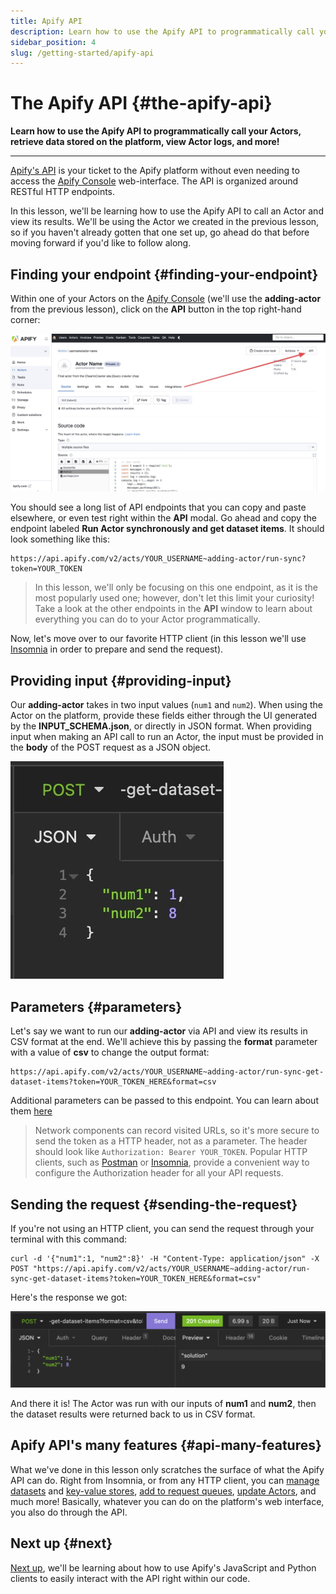 ```yaml
---
title: Apify API
description: Learn how to use the Apify API to programmatically call your Actors, retrieve data stored on the platform, view Actor logs, and more!
sidebar_position: 4
slug: /getting-started/apify-api
---
```


# The Apify API {#the-apify-api}

**Learn how to use the Apify API to programmatically call your Actors, retrieve data stored on the platform, view Actor logs, and more!**

---

[Apify's API](/api/v2#/reference) is your ticket to the Apify platform without even needing to access the [Apify Console](https://console.apify.com?asrc=developers_portal) web-interface. The API is organized around RESTful HTTP endpoints.

In this lesson, we'll be learning how to use the Apify API to call an Actor and view its results. We'll be using the Actor we created in the previous lesson, so if you haven't already gotten that one set up, go ahead do that before moving forward if you'd like to follow along.

## Finding your endpoint {#finding-your-endpoint}

Within one of your Actors on the [Apify Console](https://console.apify.com?asrc=developers_portal) (we'll use the **adding-actor** from the previous lesson), click on the **API** button in the top right-hand corner:

![The "API" button on an Actor's page on the Apify Console](./images/api-tab.jpg)

You should see a long list of API endpoints that you can copy and paste elsewhere, or even test right within the **API** modal. Go ahead and copy the endpoint labeled **Run Actor synchronously and get dataset items**. It should look something like this:

```text
https://api.apify.com/v2/acts/YOUR_USERNAME~adding-actor/run-sync?token=YOUR_TOKEN
```

> In this lesson, we'll only be focusing on this one endpoint, as it is the most popularly used one; however, don't let this limit your curiosity! Take a look at the other endpoints in the **API** window to learn about everything you can do to your Actor programmatically.

Now, let's move over to our favorite HTTP client (in this lesson we'll use [Insomnia](../../glossary/tools/insomnia.md) in order to prepare and send the request).

## Providing input {#providing-input}

Our **adding-actor** takes in two input values (`num1` and `num2`). When using the Actor on the platform, provide these fields either through the UI generated by the **INPUT_SCHEMA.json**, or directly in JSON format. When providing input when making an API call to run an Actor, the input must be provided in the **body** of the POST request as a JSON object.

![Providing input](./images/provide-input.jpg)

## Parameters {#parameters}

Let's say we want to run our **adding-actor** via API and view its results in CSV format at the end. We'll achieve this by passing the **format** parameter with a value of **csv** to change the output format:

```text
https://api.apify.com/v2/acts/YOUR_USERNAME~adding-actor/run-sync-get-dataset-items?token=YOUR_TOKEN_HERE&format=csv
```

Additional parameters can be passed to this endpoint. You can learn about them [here](/api/v2#/reference/actors/run-actor-synchronously-and-get-dataset-items/run-actor-synchronously-with-input-and-get-dataset-items)

> Network components can record visited URLs, so it's more secure to send the token as a HTTP header, not as a parameter. The header should look like `Authorization: Bearer YOUR_TOKEN`. Popular HTTP clients, such as [Postman](../../glossary/tools/postman.md) or [Insomnia](../../glossary/tools/insomnia.md), provide a convenient way to configure the Authorization header for all your API requests.

## Sending the request {#sending-the-request}

If you're not using an HTTP client, you can send the request through your terminal with this command:

```curl
curl -d '{"num1":1, "num2":8}' -H "Content-Type: application/json" -X POST "https://api.apify.com/v2/acts/YOUR_USERNAME~adding-actor/run-sync-get-dataset-items?token=YOUR_TOKEN_HERE&format=csv"
```

Here's the response we got:

![API response](./images/api-csv-response.png)

And there it is! The Actor was run with our inputs of **num1** and **num2**, then the dataset results were returned back to us in CSV format.

## Apify API's many features {#api-many-features}

What we've done in this lesson only scratches the surface of what the Apify API can do. Right from Insomnia, or from any HTTP client, you can [manage datasets](/api/v2#/reference/datasets/dataset/get-dataset) and [key-value stores](/api/v2#/reference/key-value-stores/key-collection/get-dataset), [add to request queues](/api/v2#/reference/request-queues/queue-collection/add-request), [update Actors](/api/v2#/reference/actors/actor-object/add-request), and much more! Basically, whatever you can do on the platform's web interface, you also do through the API.

## Next up {#next}

[Next up](./apify_client.md), we'll be learning about how to use Apify's JavaScript and Python clients to easily interact with the API right within our code.

<!-- Note: From the previous version of this lesson, some now unused but useful images still remain.

- actor-settings-id.jpg
- api-error.jpg

 -->
